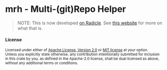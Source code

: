 # mrh - Multi-(git)Repo Helper

> NOTE:
> This is now developed [on Radicle].
> See [this website] for more on what that is.

[on Radicle]: https://app.radicle.at/nodes/seed.radicle.at/rad:z37EycTqZeuGMYpUSCM3v2e2qe16s
[this website]: https://radicle.xyz

#### License

<sup>
Licensed under either of
<a href="LICENSE-APACHE">Apache License, Version 2.0</a>
or
<a href="LICENSE-MIT">MIT license</a>
at your option.
</sup>

<br>

<sub>
Unless you explicitly state otherwise, any contribution intentionally submitted
for inclusion in this crate by you, as defined in the Apache-2.0 license, shall
be dual licensed as above, without any additional terms or conditions.
</sub>
